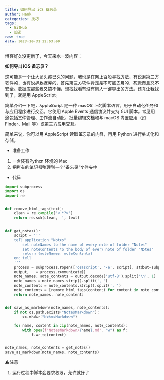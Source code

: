 ```yaml
---
title: 如何导出 iOS 备忘录
author: Hank
categories: 技巧
tags:
  - GitHub
  - 加速
raw: true
date: 2023-10-31 12:53:00
---
```




博客好久没更新了，今天来水一波内容：

**如何导出 iOS 备忘录？**

这可能是一个让大家头疼已久的问题，我也是在网上百般寻找方法，有说用第三方软件的，也有说扒数据库的。首先第三方软件肯定是不可能去用的，死贵而且又不安全。数据库那些我又搞不懂，想找找看有没有懒人一键导出的方法。还真让我找到了，就是用 AppleScript。

简单介绍一下吧，AppleScript 是一种 macOS 上的脚本语言，用于自动化任务和与应用程序进行交互。它使用 Apple Events 通信协议并支持 GUI 脚本。常见用途包括文件管理、工作流自动化、批量编辑文档和与 macOS 内置应用（如 Finder、Mail 等）或第三方应用交互。

简单来说，你可以用 AppleScript 读取备忘录的内容，再用 Python 进行格式化和存储。

+ 准备工作

1. 一台装有Python 环境的 Mac
2. 把所有的笔记都整理到一个“备忘录”文件夹中

+ 代码

```python
import subprocess
import os
import re


def remove_html_tags(text):
    clean = re.compile('<.*?>')
    return re.sub(clean, '', text)


def get_notes():
    script = '''
    tell application "Notes"
        set noteNames to the name of every note of folder "Notes"
        set noteContents to the body of every note of folder "Notes"
        return {noteNames, noteContents}
    end tell
    '''
    process = subprocess.Popen(['osascript', '-e', script], stdout=subprocess.PIPE)
    output, _ = process.communicate()
    note_names, note_contents = output.decode('utf-8').split('\n', 1)
    note_names = note_names.strip().split(', ')
    note_contents = note_contents.strip().split(', ')
    note_contents = [remove_html_tags(content) for content in note_contents]
    return note_names, note_contents


def save_as_markdown(note_names, note_contents):
    if not os.path.exists("NotesMarkdown"):
        os.mkdir("NotesMarkdown")

    for name, content in zip(note_names, note_contents):
        with open(f"NotesMarkdown/{name}.md", "w") as f:
            f.write(content)


note_names, note_contents = get_notes()
save_as_markdown(note_names, note_contents)
```

⚠️注意：

1. 运行过程中脚本会要求权限，允许就好了
